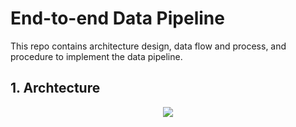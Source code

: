 # End-to-end Data Pipeline

This repo contains architecture design, data flow and process, and procedure to implement the data pipeline.


## 1. Archtecture

<p align="center">
  <img src="https://user-images.githubusercontent.com/98151352/197609684-08ce3afe-20cf-449a-ac64-b815e8c98606.png" />
</p>
